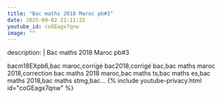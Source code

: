 ```yaml
---
title: "Bac maths 2018 Maroc pb#3"
date: 2025-09-02 21:11:22 
youtube_id: coGEagx7qnw
image: ""
---
```

description: |
  Bac maths 2018 Maroc pb#3
  
  
  bacm18EXpb6,bac maroc,corrigé bac2018,corrigé bac,bac maths maroc 2018,correction bac maths 2018 maroc,bac maths ts,bac maths es,bac maths 2018,bac maths stmg,bac...
{% include youtube-privacy.html id="coGEagx7qnw" %}
